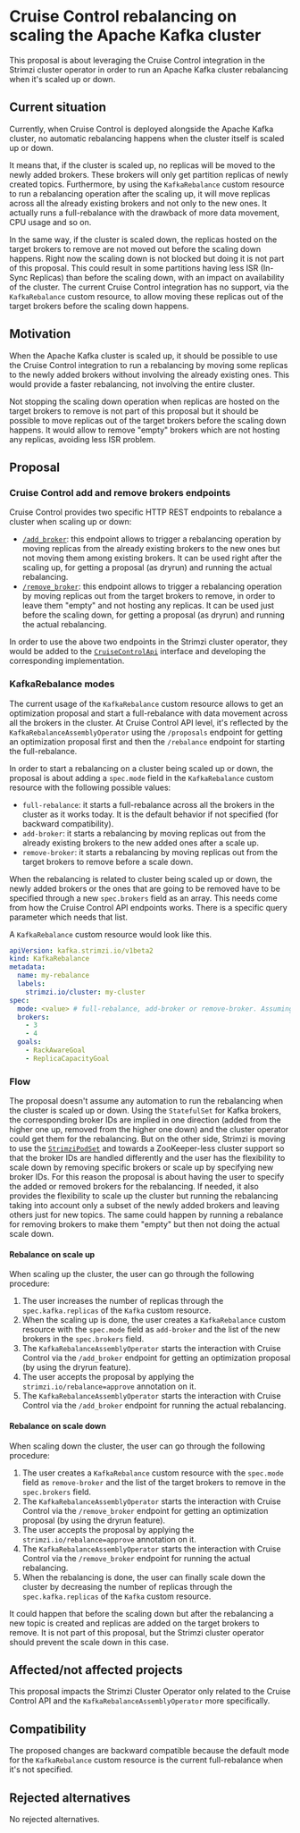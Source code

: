 # Cruise Control rebalancing on scaling the Apache Kafka cluster

This proposal is about leveraging the Cruise Control integration in the Strimzi cluster operator in order to run an Apache Kafka cluster rebalancing when it's scaled up or down.

## Current situation

Currently, when Cruise Control is deployed alongside the Apache Kafka cluster, no automatic rebalancing happens when the cluster itself is scaled up or down.

It means that, if the cluster is scaled up, no replicas will be moved to the newly added brokers.
These brokers will only get partition replicas of newly created topics.
Furthermore, by using the `KafkaRebalance` custom resource to run a rebalancing operation after the scaling up, it will move replicas across all the already existing brokers and not only to the new ones.
It actually runs a full-rebalance with the drawback of more data movement, CPU usage and so on.

In the same way, if the cluster is scaled down, the replicas hosted on the target brokers to remove are not moved out before the scaling down happens.
Right now the scaling down is not blocked but doing it is not part of this proposal.
This could result in some partitions having less ISR (In-Sync Replicas) than before the scaling down, with an impact on availability of the cluster.
The current Cruise Control integration has no support, via the `KafkaRebalance` custom resource, to allow moving these replicas out of the target brokers before the scaling down happens.

## Motivation

When the Apache Kafka cluster is scaled up, it should be possible to use the Cruise Control integration to run a rebalancing by moving some replicas to the newly added brokers without involving the already existing ones.
This would provide a faster rebalancing, not involving the entire cluster.

Not stopping the scaling down operation when replicas are hosted on the target brokers to remove is not part of this proposal but it should be possible to move replicas out of the target brokers before the scaling down happens.
It would allow to remove "empty" brokers which are not hosting any replicas, avoiding less ISR problem.

## Proposal

### Cruise Control add and remove brokers endpoints

Cruise Control provides two specific HTTP REST endpoints to rebalance a cluster when scaling up or down:

* [`/add_broker`](https://github.com/linkedin/cruise-control/wiki/REST-APIs#add-a-list-of-new-brokers-to-kafka-cluster): this endpoint allows to trigger a rebalancing operation by moving replicas from the already existing brokers to the new ones but not moving them among existing brokers. It can be used right after the scaling up, for getting a proposal (as dryrun) and running the actual rebalancing.
* [`/remove_broker`](https://github.com/linkedin/cruise-control/wiki/REST-APIs#decommission-a-list-of-brokers-from-the-kafka-cluster): this endpoint allows to trigger a rebalancing operation by moving replicas out from the target brokers to remove, in order to leave them "empty" and not hosting any replicas. It can be used just before the scaling down, for getting a proposal (as dryrun) and running the actual rebalancing.

In order to use the above two endpoints in the Strimzi cluster operator, they would be added to the [`CruiseControlApi`](https://github.com/strimzi/strimzi-kafka-operator/blob/main/cluster-operator/src/main/java/io/strimzi/operator/cluster/operator/resource/cruisecontrol/CruiseControlApi.java) interface and developing the corresponding implementation.

### KafkaRebalance modes

The current usage of the `KafkaRebalance` custom resource allows to get an optimization proposal and start a full-rebalance with data movement across all the brokers in the cluster.
At Cruise Control API level, it's reflected by the `KafkaRebalanceAssemblyOperator` using the `/proposals` endpoint for getting an optimization proposal first and then the `/rebalance` endpoint for starting the full-rebalance.

In order to start a rebalancing on a cluster being scaled up or down, the proposal is about adding a `spec.mode` field in the `KafkaRebalance` custom resource with the following possible values:

* `full-rebalance`: it starts a full-rebalance across all the brokers in the cluster as it works today. It is the default behavior if not specified (for backward compatibility).
* `add-broker`: it starts a rebalancing by moving replicas out from the already existing brokers to the new added ones after a scale up.
* `remove-broker`: it starts a rebalancing by moving replicas out from the target brokers to remove before a scale down.

When the rebalancing is related to cluster being scaled up or down, the newly added brokers or the ones that are going to be removed have to be specified through a new `spec.brokers` field as an array.
This needs come from how the Cruise Control API endpoints works. There is a specific query parameter which needs that list.

A `KafkaRebalance` custom resource would look like this.

```yaml
apiVersion: kafka.strimzi.io/v1beta2
kind: KafkaRebalance
metadata:
  name: my-rebalance
  labels:
    strimzi.io/cluster: my-cluster
spec:
  mode: <value> # full-rebalance, add-broker or remove-broker. Assuming full-rebalance by default if the field is not specified.
  brokers:
    - 3
    - 4
  goals:
    - RackAwareGoal
    - ReplicaCapacityGoal
```

### Flow

The proposal doesn't assume any automation to run the rebalancing when the cluster is scaled up or down.
Using the `StatefulSet` for Kafka brokers, the corresponding broker IDs are implied in one direction (added from the higher one up, removed from the higher one down) and the cluster operator could get them for the rebalancing.
But on the other side, Strimzi is moving to use the [`StrimziPodSet`](https://github.com/strimzi/proposals/pull/44) and towards a ZooKeeper-less cluster support so that the broker IDs are handled differently and the user has the flexibility to scale down by removing specific brokers or scale up by specifying new broker IDs.
For this reason the proposal is about having the user to specify the added or removed brokers for the rebalancing.
If needed, it also provides the flexibility to scale up the cluster but running the rebalancing taking into account only a subset of the newly added brokers and leaving others just for new topics.
The same could happen by running a rebalance for removing brokers to make them "empty" but then not doing the actual scale down.

#### Rebalance on scale up

When scaling up the cluster, the user can go through the following procedure:

1. The user increases the number of replicas through the `spec.kafka.replicas` of the `Kafka` custom resource.
2. When the scaling up is done, the user creates a `KafkaRebalance` custom resource with the `spec.mode` field as `add-broker` and the list of the new brokers in the `spec.brokers` field.
3. The `KafkaRebalanceAssemblyOperator` starts the interaction with Cruise Control via the `/add_broker` endpoint for getting an optimization proposal (by using the dryrun feature).
4. The user accepts the proposal by applying the `strimzi.io/rebalance=approve` annotation on it.
5. The `KafkaRebalanceAssemblyOperator` starts the interaction with Cruise Control via the `/add_broker` endpoint for running the actual rebalancing.

#### Rebalance on scale down

When scaling down the cluster, the user can go through the following procedure:

1. The user creates a `KafkaRebalance` custom resource with the `spec.mode` field as `remove-broker` and the list of the target brokers to remove in the `spec.brokers` field.
2. The `KafkaRebalanceAssemblyOperator` starts the interaction with Cruise Control via the `/remove_broker` endpoint for getting an optimization proposal (by using the dryrun feature).
3. The user accepts the proposal by applying the `strimzi.io/rebalance=approve` annotation on it.
4. The `KafkaRebalanceAssemblyOperator` starts the interaction with Cruise Control via the `/remove_broker` endpoint for running the actual rebalancing.
5. When the rebalancing is done, the user can finally scale down the cluster by decreasing the number of replicas through the `spec.kafka.replicas` of the `Kafka` custom resource.

It could happen that before the scaling down but after the rebalancing a new topic is created and replicas are added on the target brokers to remove.
It is not part of this proposal, but the Strimzi cluster operator should prevent the scale down in this case.

## Affected/not affected projects

This proposal impacts the Strimzi Cluster Operator only related to the Cruise Control API and the `KafkaRebalanceAssemblyOperator` more specifically.

## Compatibility

The proposed changes are backward compatible because the default mode for the `KafkaRebalance` custom resource is the current full-rebalance when it's not specified.

## Rejected alternatives

No rejected alternatives.
